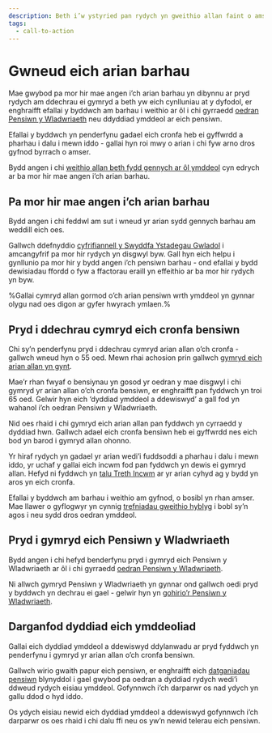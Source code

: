 ```yaml
---
description: Beth i’w ystyried pan rydych yn gweithio allan faint o amser bydd eich arian pensiwn yn parhau, yn cynnwys eich dyddiad ymddeol, oed, costau a sut bydd eich incwm yn newid.
tags:
  - call-to-action
---
```


# Gwneud eich arian barhau

Mae gwybod pa mor hir mae angen i’ch arian barhau yn dibynnu ar pryd rydych am ddechrau ei gymryd a beth yw eich cynlluniau at y dyfodol, er enghraifft efallai y byddwch am barhau i weithio ar ôl i chi gyrraedd [oedran Pensiwn y Wladwriaeth](https://www.gov.uk/calculate-state-pension/y/age) neu ddyddiad ymddeol ar eich pensiwn.

Efallai y byddwch yn penderfynu gadael eich cronfa heb ei gyffwrdd a pharhau i dalu i mewn iddo - gallai hyn roi mwy o arian i chi fyw arno dros gyfnod byrrach o amser.

Bydd angen i chi [weithio allan beth fydd gennych ar ôl ymddeol](/cy/work-out-income) cyn edrych ar ba mor hir mae angen i’ch arian barhau.

## Pa mor hir mae angen i’ch arian barhau

Bydd angen i chi feddwl am sut i wneud yr arian sydd gennych barhau am weddill eich oes.

Gallwch ddefnyddio [cyfrifiannell y Swyddfa Ystadegau Gwladol](https://www.ons.gov.uk/peoplepopulationandcommunity/healthandsocialcare/healthandlifeexpectancies/articles/lifeexpectancycalculator/2019-06-07) i amcangyfrif pa mor hir rydych yn disgwyl byw. Gall hyn eich helpu i gynllunio pa mor hir y bydd angen i’ch pensiwn barhau - ond efallai y bydd dewisiadau ffordd o fyw a ffactorau eraill yn effeithio ar ba mor hir rydych yn byw.

%Gallai cymryd allan gormod o’ch arian pensiwn wrth ymddeol yn gynnar olygu nad oes digon ar gyfer hwyrach ymlaen.%

## Pryd i ddechrau cymryd eich cronfa bensiwn

Chi sy’n penderfynu pryd i ddechrau cymryd arian allan o’ch cronfa - gallwch wneud hyn o 55 oed. Mewn rhai achosion prin gallwch [gymryd eich arian allan yn gynt](/cy/your-pension-before-55).

Mae’r rhan fwyaf o bensiynau yn gosod yr oedran y mae disgwyl i chi gymryd yr arian allan o’ch cronfa bensiwn, er enghraifft pan fyddwch yn troi 65 oed. Gelwir hyn eich ‘dyddiad ymddeol a ddewiswyd’ a gall fod yn wahanol i’ch oedran Pensiwn y Wladwriaeth.

Nid oes rhaid i chi gymryd eich arian allan pan fyddwch yn cyrraedd y dyddiad hwn. Gallwch adael eich cronfa bensiwn heb ei gyffwrdd nes eich bod yn barod i gymryd allan ohonno.

Yr hiraf rydych yn gadael yr arian wedi’i fuddsoddi a pharhau i dalu i mewn iddo, yr uchaf y gallai eich incwm fod pan fyddwch yn dewis ei gymryd allan. Hefyd ni fyddwch yn [talu Treth Incwm](/cy/tax) ar yr arian cyhyd ag y bydd yn aros yn eich cronfa.

Efallai y byddwch am barhau i weithio am gyfnod, o bosibl yn rhan amser. Mae llawer o gyflogwyr yn cynnig [trefniadau gweithio hyblyg](https://www.gov.uk/flexible-working) i bobl sy’n agos i neu sydd dros oedran ymddeol.

## Pryd i gymryd eich Pensiwn y Wladwriaeth

Bydd angen i chi hefyd benderfynu pryd i gymryd eich Pensiwn y Wladwriaeth ar ôl i chi gyrraedd [oedran Pensiwn y Wladwriaeth](https://www.gov.uk/state-pension-age).

Ni allwch gymryd Pensiwn y Wladwriaeth yn gynnar ond gallwch oedi pryd y byddwch yn dechrau ei gael - gelwir hyn yn [gohirio’r Pensiwn y Wladwriaeth](https://www.gov.uk/deferring-state-pension/what-you-may-get).

## Darganfod dyddiad eich ymddeoliad

Gallai eich dyddiad ymddeol a ddewiswyd ddylanwadu ar pryd fyddwch yn penderfynu i gymryd yr arian allan o’ch cronfa bensiwn.

Gallwch wirio gwaith papur eich pensiwn, er enghraifft eich [datganiadau pensiwn](/cy/pension-statements) blynyddol i gael gwybod pa oedran a dyddiad rydych wedi’i ddweud rydych eisiau ymddeol. Gofynnwch i’ch darparwr os nad ydych yn gallu ddod o hyd iddo.

Os ydych eisiau newid eich dyddiad ymddeol a ddewiswyd gofynnwch i’ch darparwr os oes rhaid i chi dalu ffi neu os yw’n newid telerau eich pensiwn.
